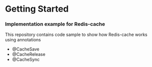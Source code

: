 # Getting Started

### Implementation example for Redis-cache
This repository contains code sample to show how Redis-cache works using annotations

* @CacheSave
* @CacheRelease
* @CacheSync